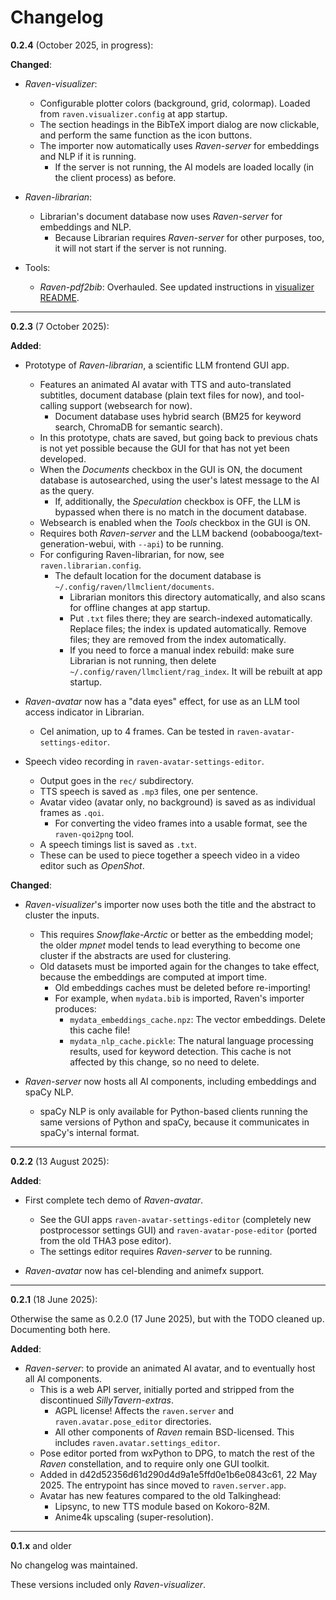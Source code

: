 # Changelog

**0.2.4** (October 2025, in progress):

**Changed**:

- *Raven-visualizer*:
  - Configurable plotter colors (background, grid, colormap). Loaded from `raven.visualizer.config` at app startup.
  - The section headings in the BibTeX import dialog are now clickable, and perform the same function as the icon buttons.
  - The importer now automatically uses *Raven-server* for embeddings and NLP if it is running.
    - If the server is not running, the AI models are loaded locally (in the client process) as before.

- *Raven-librarian*:
  - Librarian's document database now uses *Raven-server* for embeddings and NLP.
    - Because Librarian requires *Raven-server* for other purposes, too, it will not start if the server is not running.

- Tools:
  - *Raven-pdf2bib*: Overhauled. See updated instructions in [visualizer README](raven/visualizer/README.md).


---

**0.2.3** (7 October 2025):

**Added**:

- Prototype of *Raven-librarian*, a scientific LLM frontend GUI app.
  - Features an animated AI avatar with TTS and auto-translated subtitles, document database (plain text files for now), and tool-calling support (websearch for now).
    - Document database uses hybrid search (BM25 for keyword search, ChromaDB for semantic search).
  - In this prototype, chats are saved, but going back to previous chats is not yet possible because the GUI for that has not yet been developed.
  - When the *Documents* checkbox in the GUI is ON, the document database is autosearched, using the user's latest message to the AI as the query.
    - If, additionally, the *Speculation* checkbox is OFF, the LLM is bypassed when there is no match in the document database.
  - Websearch is enabled when the *Tools* checkbox in the GUI is ON.
  - Requires both *Raven-server* and the LLM backend (oobabooga/text-generation-webui, with `--api`) to be running.
  - For configuring Raven-librarian, for now, see `raven.librarian.config`.
    - The default location for the document database is `~/.config/raven/llmclient/documents`.
      - Librarian monitors this directory automatically, and also scans for offline changes at app startup.
      - Put `.txt` files there; they are search-indexed automatically. Replace files; the index is updated automatically. Remove files; they are removed from the index automatically.
      - If you need to force a manual index rebuild: make sure Librarian is not running, then delete `~/.config/raven/llmclient/rag_index`. It will be rebuilt at app startup.

- *Raven-avatar* now has a "data eyes" effect, for use as an LLM tool access indicator in Librarian.
  - Cel animation, up to 4 frames. Can be tested in `raven-avatar-settings-editor`.

- Speech video recording in `raven-avatar-settings-editor`.
  - Output goes in the `rec/` subdirectory.
  - TTS speech is saved as `.mp3` files, one per sentence.
  - Avatar video (avatar only, no background) is saved as as individual frames as `.qoi`.
    - For converting the video frames into a usable format, see the `raven-qoi2png` tool.
  - A speech timings list is saved as `.txt`.
  - These can be used to piece together a speech video in a video editor such as *OpenShot*.


**Changed**:

- *Raven-visualizer*'s importer now uses both the title and the abstract to cluster the inputs.
  - This requires *Snowflake-Arctic* or better as the embedding model; the older *mpnet* model tends to lead everything to become one cluster if the abstracts are used for clustering.
  - Old datasets must be imported again for the changes to take effect, because the embeddings are computed at import time.
    - Old embeddings caches must be deleted before re-importing!
    - For example, when `mydata.bib` is imported, Raven's importer produces:
      - `mydata_embeddings_cache.npz`: The vector embeddings. Delete this cache file!
      - `mydata_nlp_cache.pickle`: The natural language processing results, used for keyword detection. This cache is not affected by this change, so no need to delete.

- *Raven-server* now hosts all AI components, including embeddings and spaCy NLP.
  - spaCy NLP is only available for Python-based clients running the same versions of Python and spaCy, because it communicates in spaCy's internal format.


---

**0.2.2** (13 August 2025):

**Added**:

- First complete tech demo of *Raven-avatar*.
  - See the GUI apps `raven-avatar-settings-editor` (completely new postprocessor settings GUI) and `raven-avatar-pose-editor` (ported from the old THA3 pose editor).
  - The settings editor requires *Raven-server* to be running.

- *Raven-avatar* now has cel-blending and animefx support.


---

**0.2.1** (18 June 2025):

Otherwise the same as 0.2.0 (17 June 2025), but with the TODO cleaned up. Documenting both here.

**Added**:

- *Raven-server*: to provide an animated AI avatar, and to eventually host all AI components.
  - This is a web API server, initially ported and stripped from the discontinued *SillyTavern-extras*.
    - AGPL license! Affects the `raven.server` and `raven.avatar.pose_editor` directories.
    - All other components of *Raven* remain BSD-licensed. This includes `raven.avatar.settings_editor`.
  - Pose editor ported from wxPython to DPG, to match the rest of the *Raven* constellation, and to require only one GUI toolkit.
  - Added in d42d52356d61d290d4d9a1e5ffd0e1b6e0843c61, 22 May 2025. The entrypoint has since moved to `raven.server.app`.
  - Avatar has new features compared to the old Talkinghead:
    - Lipsync, to new TTS module based on Kokoro-82M.
    - Anime4k upscaling (super-resolution).


---


**0.1.x** and older

No changelog was maintained.

These versions included only *Raven-visualizer*.

